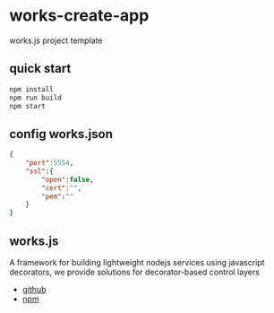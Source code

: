 # works-create-app

works.js project template

## quick start

```bash
npm install
npm run build
npm start
```

## config works.json

```json
{
    "port":5554,
    "ssl":{
        "open":false,
        "cert":"",
        "pem":""
    }
}
```

## works.js

A framework for building lightweight nodejs services using javascript decorators, we provide solutions for decorator-based control layers

* [github](https://github.com/gaowanlu/Cours/tree/main/works)
* [npm](https://www.npmjs.com/package/works.js)
